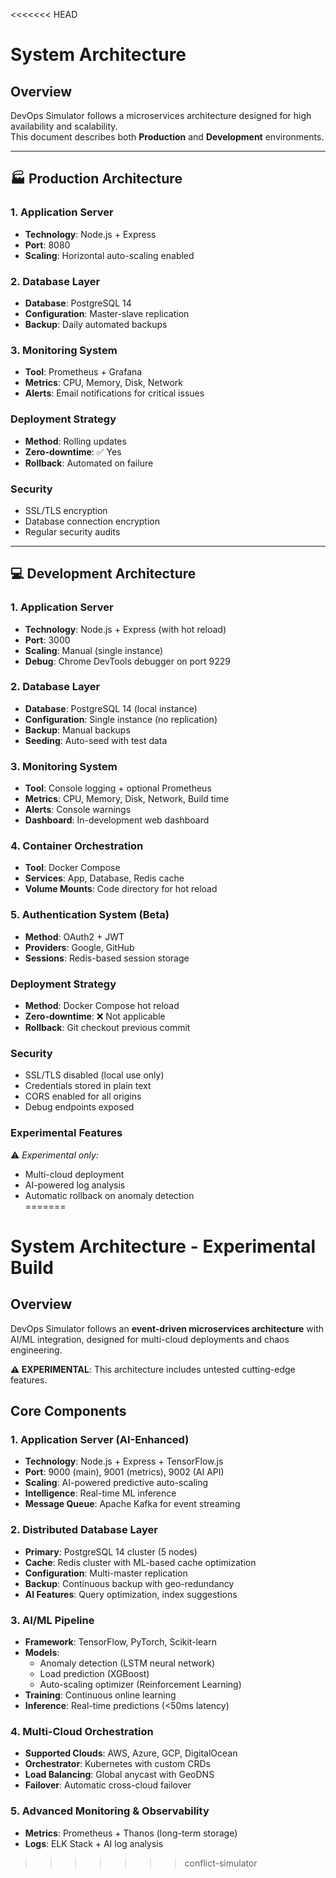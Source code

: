 <<<<<<< HEAD
 # System Architecture

## Overview
DevOps Simulator follows a microservices architecture designed for high availability and scalability.  
This document describes both **Production** and **Development** environments.

---

## 🏭 Production Architecture

### 1. Application Server
- **Technology**: Node.js + Express  
- **Port**: 8080  
- **Scaling**: Horizontal auto-scaling enabled  

### 2. Database Layer
- **Database**: PostgreSQL 14  
- **Configuration**: Master-slave replication  
- **Backup**: Daily automated backups  

### 3. Monitoring System
- **Tool**: Prometheus + Grafana  
- **Metrics**: CPU, Memory, Disk, Network  
- **Alerts**: Email notifications for critical issues  

### Deployment Strategy
- **Method**: Rolling updates  
- **Zero-downtime**: ✅ Yes  
- **Rollback**: Automated on failure  

### Security
- SSL/TLS encryption  
- Database connection encryption  
- Regular security audits  

---

## 💻 Development Architecture

### 1. Application Server
- **Technology**: Node.js + Express (with hot reload)  
- **Port**: 3000  
- **Scaling**: Manual (single instance)  
- **Debug**: Chrome DevTools debugger on port 9229  

### 2. Database Layer
- **Database**: PostgreSQL 14 (local instance)  
- **Configuration**: Single instance (no replication)  
- **Backup**: Manual backups  
- **Seeding**: Auto-seed with test data  

### 3. Monitoring System
- **Tool**: Console logging + optional Prometheus  
- **Metrics**: CPU, Memory, Disk, Network, Build time  
- **Alerts**: Console warnings  
- **Dashboard**: In-development web dashboard  

### 4. Container Orchestration
- **Tool**: Docker Compose  
- **Services**: App, Database, Redis cache  
- **Volume Mounts**: Code directory for hot reload  

### 5. Authentication System (Beta)
- **Method**: OAuth2 + JWT  
- **Providers**: Google, GitHub  
- **Sessions**: Redis-based session storage  

### Deployment Strategy
- **Method**: Docker Compose hot reload  
- **Zero-downtime**: ❌ Not applicable  
- **Rollback**: Git checkout previous commit  

### Security
- SSL/TLS disabled (local use only)  
- Credentials stored in plain text  
- CORS enabled for all origins  
- Debug endpoints exposed  

### Experimental Features
⚠️ *Experimental only:*  
- Multi-cloud deployment  
- AI-powered log analysis  
- Automatic rollback on anomaly detection  
=======
# System Architecture - Experimental Build

## Overview
DevOps Simulator follows an **event-driven microservices architecture** with AI/ML integration, designed for multi-cloud deployments and chaos engineering.

**⚠️ EXPERIMENTAL**: This architecture includes untested cutting-edge features.

## Core Components

### 1. Application Server (AI-Enhanced)
- **Technology**: Node.js + Express + TensorFlow.js
- **Port**: 9000 (main), 9001 (metrics), 9002 (AI API)
- **Scaling**: AI-powered predictive auto-scaling
- **Intelligence**: Real-time ML inference
- **Message Queue**: Apache Kafka for event streaming

### 2. Distributed Database Layer
- **Primary**: PostgreSQL 14 cluster (5 nodes)
- **Cache**: Redis cluster with ML-based cache optimization
- **Configuration**: Multi-master replication
- **Backup**: Continuous backup with geo-redundancy
- **AI Features**: Query optimization, index suggestions

### 3. AI/ML Pipeline
- **Framework**: TensorFlow, PyTorch, Scikit-learn
- **Models**: 
  - Anomaly detection (LSTM neural network)
  - Load prediction (XGBoost)
  - Auto-scaling optimizer (Reinforcement Learning)
- **Training**: Continuous online learning
- **Inference**: Real-time predictions (<50ms latency)

### 4. Multi-Cloud Orchestration
- **Supported Clouds**: AWS, Azure, GCP, DigitalOcean
- **Orchestrator**: Kubernetes with custom CRDs
- **Load Balancing**: Global anycast with GeoDNS
- **Failover**: Automatic cross-cloud failover

### 5. Advanced Monitoring & Observability
- **Metrics**: Prometheus + Thanos (long-term storage)
- **Logs**: ELK Stack + AI log analysis
>>>>>>> conflict-simulator
